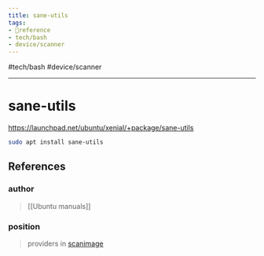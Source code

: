 ```yaml
---
title: sane-utils
tags:
- 🔗reference
- tech/bash
- device/scanner
---
```


#tech/bash #device/scanner 

---

# sane-utils

https://launchpad.net/ubuntu/xenial/+package/sane-utils
```bash
sudo apt install sane-utils
```
## References

### author
>  [[Ubuntu manuals]]
### position
>  providers in [scanimage](/Bibliography/scanimage.md)

